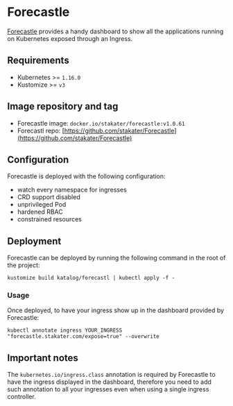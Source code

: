 # Forecastle
[Forecastle](https://github.com/stakater/Forecastle) provides a handy dashboard
to show all the applications running on Kubernetes exposed through an Ingress.

## Requirements
- Kubernetes >= `1.16.0`
- Kustomize >= `v3`


## Image repository and tag
- Forecastle image: `docker.io/stakater/forecastle:v1.0.61`
- Forecastl repo: [https://github.com/stakater/Forecastle](https://github.com/stakater/Forecastle)

## Configuration
Forecastle is deployed with the following configuration:
- watch every namespace for ingresses
- CRD support disabled
- unprivileged Pod
- hardened RBAC
- constrained resources

## Deployment
Forecastle can be deployed by running the following command in the root of the
project:
```shell
kustomize build katalog/forecastl | kubectl apply -f -
```

### Usage
Once deployed, to have your ingress show up in the dashboard provided by
Forecastle:
```shell
kubectl annotate ingress YOUR_INGRESS "forecastle.stakater.com/expose=true" --overwrite
```

## Important notes
The `kubernetes.io/ingress.class` annotation is required by Forecastle to have
the ingress displayed in the dashboard, therefore you need to add such annotation to
all your ingresses even when using a single ingress controller.
